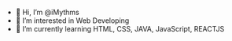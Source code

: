 - 👋 Hi, I’m @iMythms
- 👀 I’m interested in Web Developing
- 🌱 I’m currently learning HTML, CSS, JAVA, JavaScript, REACTJS

<!---
iMythms/iMythms is a ✨ special ✨ repository because its `README.md` (this file) appears on your GitHub profile.
You can click the Preview link to take a look at your changes.
--->

